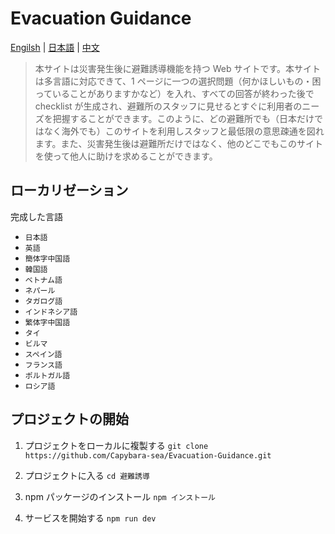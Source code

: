 # Evacuation Guidance

[Engilsh](./README.md) | [日本語](./.github/readme/README.ja-JP.md) | [中文](./.github/readme/README.zh-CN.md)

> 本サイトは災害発生後に避難誘導機能を持つ Web サイトです。本サイトは多言語に対応できて、1 ページに一つの選択問題（何かほしいもの・困っていることがありますかなど）を入れ、すべての回答が終わった後で checklist が生成され、避難所のスタッフに見せるとすぐに利用者のニーズを把握することができます。このように、どの避難所でも（日本だけではなく海外でも）このサイトを利用しスタッフと最低限の意思疎通を図れます。また、災害発生後は避難所だけではなく、他のどこでもこのサイトを使って他人に助けを求めることができます。

## ローカリゼーション

完成した言語

- `日本語`
- `英語`
- `簡体字中国語`
- `韓国語`
- `ベトナム語`
- `ネパール`
- `タガログ語`
- `インドネシア語`
- `繁体字中国語`
- `タイ`
- `ビルマ`
- `スペイン語`
- `フランス語`
- `ポルトガル語`
- `ロシア語`

## プロジェクトの開始

1. プロジェクトをローカルに複製する
   `git clone https://github.com/Capybara-sea/Evacuation-Guidance.git`

2. プロジェクトに入る
   `cd 避難誘導`

3. npm パッケージのインストール
   `npm インストール`

4. サービスを開始する
   `npm run dev`
